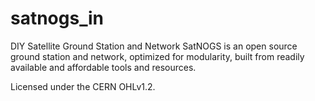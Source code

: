 # satnogs_in
 DIY Satellite Ground Station and Network  SatNOGS is an open source ground station and network, optimized for modularity, built from readily available and affordable tools and resources.

Licensed under the CERN OHLv1.2.
